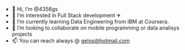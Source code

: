 - 👋 Hi, I’m @4356gs
- 👀 I’m interested in Full Stack development  ✈
- 🌱 I’m currently learning Data Engineering from IBM at Coursera. 
- 💞️ I’m looking to collaborate on mobile programming or data analisys projects
- 📫 You can reach always @ gelos@hotmail.com 

<!---
4356gs/4356gs is a ✨ special ✨ repository because its `README.md` (this file) appears on your GitHub profile.
You can click the Preview link to take a look at your changes.
--->
